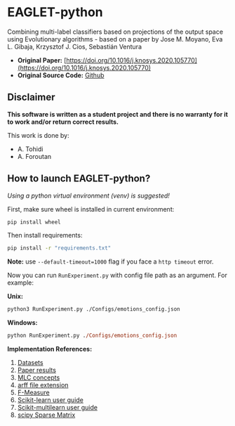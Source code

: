 # EAGLET-python

Combining multi-label classifiers based on projections of the output space using Evolutionary algorithms - based on a paper by Jose M. Moyano, Eva L. Gibaja, Krzysztof J. Cios, Sebastián Ventura

- __Original Paper:__ [https://doi.org/10.1016/j.knosys.2020.105770](https://doi.org/10.1016/j.knosys.2020.105770)
- __Original Source Code:__ [Github](https://github.com/kdis-lab/EAGLET)

## Disclaimer
__This software is written as a student project and there is no warranty for it to work and/or return correct results.__

This work is done by:
- A. Tohidi
- A. Foroutan


## How to launch EAGLET-python?

_Using a python virtual environment (venv) is suggested!_

First, make sure wheel is installed in current environment:

```bash
pip install wheel
```

Then install requirements:

```bash
pip install -r "requirements.txt"
```

__Note:__ use `--default-timeout=1000` flag if you face a `http timeout` error.

Now you can run `RunExperiment.py` with config file path as an argument. For example:

__Unix:__

```bash
python3 RunExperiment.py ./Configs/emotions_config.json
```

__Windows:__

```ps
python RunExperiment.py ./Configs/emotions_config.json
```

__Implementation References:__

1. [Datasets](http://www.uco.es/kdis/mllresources/)
1. [Paper results](https://www.uco.es/kdis/eaglet/)
1. [MLC concepts](http://scikit.ml/concepts.html)
1. [arff file extension](https://www.cs.waikato.ac.nz/ml/weka/arff.html)
1. [F-Measure](https://machinelearningmastery.com/precision-recall-and-f-measure-for-imbalanced-classification/)
1. [Scikit-learn user guide](https://scikit-learn.org/stable/user_guide.html)
1. [Scikit-multilearn user guide](http://scikit.ml/userguide.html)
1. [scipy Sparse Matrix](https://docs.scipy.org/doc/scipy/reference/sparse.html)
